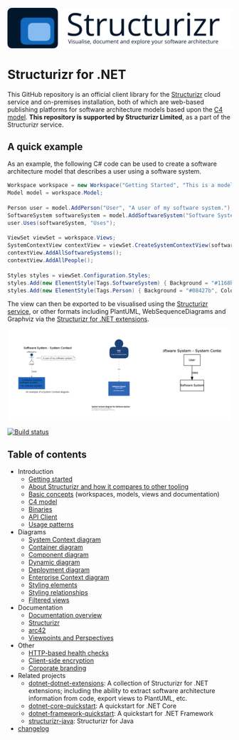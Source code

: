 ﻿![Structurizr](docs/images/structurizr-banner.png)

# Structurizr for .NET

This GitHub repository is an official client library for the [Structurizr](https://structurizr.com) cloud service and on-premises installation, both of which are web-based publishing platforms for software architecture models based upon the [C4 model](https://c4model.com). __This repository is supported by Structurizr Limited__, as a part of the Structurizr service.

## A quick example

As an example, the following C# code can be used to create a software architecture model that describes a user using a software system.

```c#
Workspace workspace = new Workspace("Getting Started", "This is a model of my software system.");
Model model = workspace.Model;

Person user = model.AddPerson("User", "A user of my software system.");
SoftwareSystem softwareSystem = model.AddSoftwareSystem("Software System", "My software system.");
user.Uses(softwareSystem, "Uses");

ViewSet viewSet = workspace.Views;
SystemContextView contextView = viewSet.CreateSystemContextView(softwareSystem, "SystemContext", "An example of a System Context diagram.");
contextView.AddAllSoftwareSystems();
contextView.AddAllPeople();

Styles styles = viewSet.Configuration.Styles;
styles.Add(new ElementStyle(Tags.SoftwareSystem) { Background = "#1168bd", Color = "#ffffff" });
styles.Add(new ElementStyle(Tags.Person) { Background = "#08427b", Color = "#ffffff", Shape = Shape.Person });
```

The view can then be exported to be visualised using the [Structurizr service](https://structurizr.com), or other formats including PlantUML, WebSequenceDiagrams and Graphviz via the [Structurizr for .NET extensions](https://github.com/structurizr/dotnet-extensions).

![Views can be exported and visualised in many ways; e.g. PlantUML, Structurizr and Graphviz](docs/images/readme-1.png)

[![Build status](https://ci.appveyor.com/api/projects/status/t7oph9oynedawkm0?svg=true)](https://ci.appveyor.com/project/structurizr/dotnet)

## Table of contents

* Introduction
    * [Getting started](docs/getting-started.md)
    * [About Structurizr and how it compares to other tooling](https://structurizr.com/help/about)
    * [Basic concepts](https://structurizr.com/help/concepts) (workspaces, models, views and documentation)
    * [C4 model](https://structurizr.com/help/c4)
    * [Binaries](docs/binaries.md)
    * [API Client](docs/api-client.md)
    * [Usage patterns](docs/usage-patterns.md)
* Diagrams
    * [System Context diagram](docs/system-context-diagram.md)
    * [Container diagram](docs/container-diagram.md)
    * [Component diagram](docs/component-diagram.md)
    * [Dynamic diagram](docs/dynamic-diagram.md)
    * [Deployment diagram](docs/deployment-diagram.md)
    * [Enterprise Context diagram](docs/enterprise-context-diagram.md)
    * [Styling elements](docs/styling-elements.md)
    * [Styling relationships](docs/styling-relationships.md)
    * [Filtered views](docs/filtered-views.md)
* Documentation
    * [Documentation overview](docs/documentation.md)
    * [Structurizr](docs/documentation-structurizr.md)
    * [arc42](docs/documentation-arc42.md)
    * [Viewpoints and Perspectives](docs/documentation-viewpoints-and-perspectives.md)
* Other
	* [HTTP-based health checks](docs/health-checks.md)
    * [Client-side encryption](docs/client-side-encryption.md)
    * [Corporate branding](docs/corporate-branding.md)
* Related projects
    * [dotnet-dotnet-extensions](https://github.com/structurizr/dotnet-core-quickstart): A collection of Structurizr for .NET extensions; including the ability to extract software architecture information from code, export views to PlantUML, etc.
    * [dotnet-core-quickstart](https://github.com/structurizr/dotnet-core-quickstart): A quickstart for .NET Core
    * [dotnet-framework-quickstart](https://github.com/structurizr/dotnet-framework-quickstart): A quickstart for .NET Framework
    * [structurizr-java](https://github.com/structurizr/java): Structurizr for Java
* [changelog](docs/changelog.md)